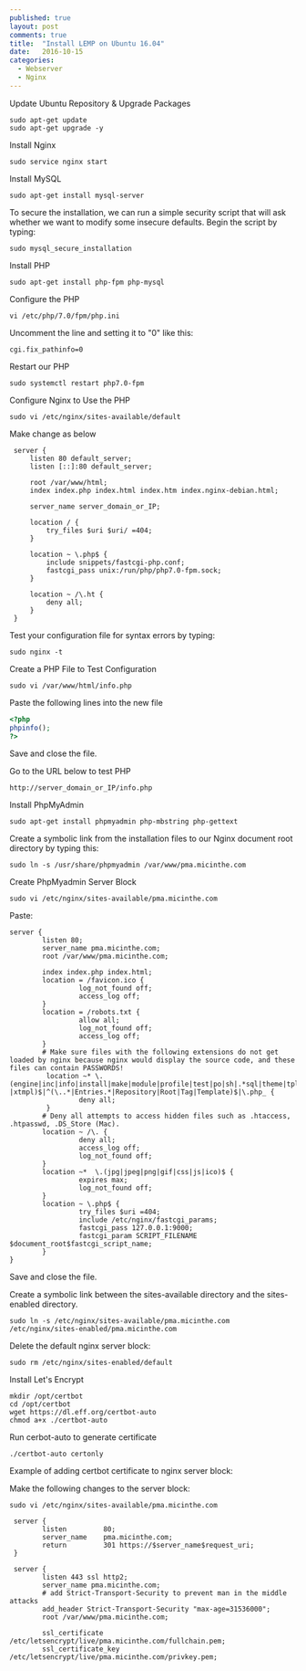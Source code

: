 ```yaml
---
published: true
layout: post
comments: true
title:  "Install LEMP on Ubuntu 16.04"
date:   2016-10-15
categories:
  - Webserver
  - Nginx
---
```


Update Ubuntu Repository & Upgrade Packages

    sudo apt-get update
    sudo apt-get upgrade -y

Install Nginx

    sudo service nginx start
 
Install MySQL

    sudo apt-get install mysql-server
 
To secure the installation, we can run a simple security script that will ask whether we want to modify some insecure defaults. Begin the script by typing:

    sudo mysql_secure_installation
 
Install PHP
 
    sudo apt-get install php-fpm php-mysql
  
Configure the PHP
  
    vi /etc/php/7.0/fpm/php.ini
   
Uncomment the line and setting it to "0" like this: 

    cgi.fix_pathinfo=0 
 
Restart our PHP

    sudo systemctl restart php7.0-fpm

Configure Nginx to Use the PHP

    sudo vi /etc/nginx/sites-available/default

Make change as below    
```nginx
 server {
     listen 80 default_server;
     listen [::]:80 default_server;
 
     root /var/www/html;
     index index.php index.html index.htm index.nginx-debian.html;
 
     server_name server_domain_or_IP;
 
     location / {
         try_files $uri $uri/ =404;
     }
 
     location ~ \.php$ {
         include snippets/fastcgi-php.conf;
         fastcgi_pass unix:/run/php/php7.0-fpm.sock;
     }
 
     location ~ /\.ht {
         deny all;
     }
 }
```

Test your configuration file for syntax errors by typing:

    sudo nginx -t
 
 Create a PHP File to Test Configuration
 
    sudo vi /var/www/html/info.php
  
 Paste the following lines into the new file

```php 
<?php
phpinfo();
?>
```
 
Save and close the file.

Go to the URL below to test PHP

    http://server_domain_or_IP/info.php
 
 
Install PhpMyAdmin

    sudo apt-get install phpmyadmin php-mbstring php-gettext
 
Create a symbolic link from the installation files to our Nginx document root directory by typing this:
 
    sudo ln -s /usr/share/phpmyadmin /var/www/pma.micinthe.com
 
Create PhpMyadmin Server Block 
 
    sudo vi /etc/nginx/sites-available/pma.micinthe.com
 
Paste:

```nginx
server {
        listen 80;
        server_name pma.micinthe.com;
        root /var/www/pma.micinthe.com;
 
        index index.php index.html;
        location = /favicon.ico {
                 log_not_found off;
                 access_log off;
        }
        location = /robots.txt {
                 allow all;
                 log_not_found off;
                 access_log off;
        }
        # Make sure files with the following extensions do not get loaded by nginx because nginx would display the source code, and these files can contain PASSWORDS!
         location ~* \.(engine|inc|info|install|make|module|profile|test|po|sh|.*sql|theme|tpl(\.php)?|xtmpl)$|^(\..*|Entries.*|Repository|Root|Tag|Template)$|\.php_ {
                 deny all;
         }
        # Deny all attempts to access hidden files such as .htaccess, .htpasswd, .DS_Store (Mac).
        location ~ /\. {
                 deny all;
                 access_log off;
                 log_not_found off;
        }
        location ~*  \.(jpg|jpeg|png|gif|css|js|ico)$ {
                 expires max;
                 log_not_found off;
        }
        location ~ \.php$ {
                 try_files $uri =404;
                 include /etc/nginx/fastcgi_params;
                 fastcgi_pass 127.0.0.1:9000;
                 fastcgi_param SCRIPT_FILENAME $document_root$fastcgi_script_name;
        }
}
```

Save and close the file.
 
Create a symbolic link between the sites-available directory and the sites-enabled directory. 

    sudo ln -s /etc/nginx/sites-available/pma.micinthe.com /etc/nginx/sites-enabled/pma.micinthe.com
 
Delete the default nginx server block:

    sudo rm /etc/nginx/sites-enabled/default

Install Let's Encrypt

    mkdir /opt/certbot
    cd /opt/certbot
    wget https://dl.eff.org/certbot-auto
    chmod a+x ./certbot-auto

Run cerbot-auto to generate certificate

    ./certbot-auto certonly

Example of adding certbot certificate to nginx server block:

Make the following changes to the server block:

    sudo vi /etc/nginx/sites-available/pma.micinthe.com

```nginx
 server {
        listen         80;
        server_name    pma.micinthe.com;
        return         301 https://$server_name$request_uri;
 }
 
 server {
        listen 443 ssl http2;
        server_name pma.micinthe.com;
        # add Strict-Transport-Security to prevent man in the middle attacks
        add_header Strict-Transport-Security "max-age=31536000";
        root /var/www/pma.micinthe.com;
 
        ssl_certificate /etc/letsencrypt/live/pma.micinthe.com/fullchain.pem;
        ssl_certificate_key /etc/letsencrypt/live/pma.micinthe.com/privkey.pem;
```
